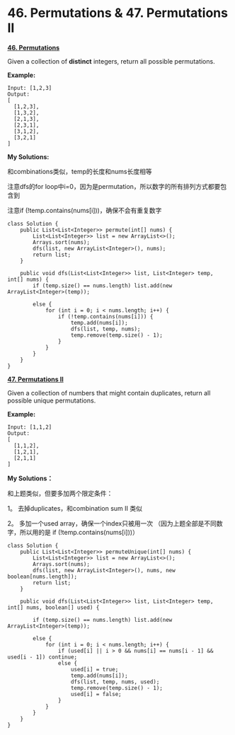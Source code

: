 # 46. Permutations & 47. Permutations II

[**46. Permutations**](https://leetcode.com/problems/permutations/description/)

Given a collection of **distinct** integers, return all possible permutations.

**Example:**

```text
Input: [1,2,3]
Output:
[
  [1,2,3],
  [1,3,2],
  [2,1,3],
  [2,3,1],
  [3,1,2],
  [3,2,1]
]
```

**My Solutions:**

和combinations类似，temp的长度和nums长度相等

注意dfs的for loop中i=0，因为是permutation，所以数字的所有排列方式都要包含到

 注意if \(!temp.contains\(nums\[i\]\)\)，确保不会有重复数字

```text
class Solution {
    public List<List<Integer>> permute(int[] nums) {
        List<List<Integer>> list = new ArrayList<>();
        Arrays.sort(nums);
        dfs(list, new ArrayList<Integer>(), nums);
        return list;
    }
    
    public void dfs(List<List<Integer>> list, List<Integer> temp, int[] nums) {
        if (temp.size() == nums.length) list.add(new ArrayList<Integer>(temp));
        
        else {
            for (int i = 0; i < nums.length; i++) {
                if (!temp.contains(nums[i])) { 
                    temp.add(nums[i]);
                    dfs(list, temp, nums);
                    temp.remove(temp.size() - 1);
                }
            }
        }
    }
}
```

[ **47. Permutations II**](https://leetcode.com/problems/permutations-ii/description/)

Given a collection of numbers that might contain duplicates, return all possible unique permutations.

**Example:**

```text
Input: [1,1,2]
Output:
[
  [1,1,2],
  [1,2,1],
  [2,1,1]
]
```

**My Solutions：**

和上题类似，但要多加两个限定条件：

1。 去掉duplicates，和combination sum II 类似

2。 多加一个used array，确保一个index只被用一次 （因为上题全部是不同数字，所以用的是 if \(!temp.contains\(nums\[i\]\)\)）

```text
class Solution {
    public List<List<Integer>> permuteUnique(int[] nums) {
        List<List<Integer>> list = new ArrayList<>();
        Arrays.sort(nums);
        dfs(list, new ArrayList<Integer>(), nums, new boolean[nums.length]);
        return list;
    }
    
    public void dfs(List<List<Integer>> list, List<Integer> temp, int[] nums, boolean[] used) {
        
        if (temp.size() == nums.length) list.add(new ArrayList<Integer>(temp));
        
        else {
            for (int i = 0; i < nums.length; i++) {
                if (used[i] || i > 0 && nums[i] == nums[i - 1] && used[i - 1]) continue;
                else {
                    used[i] = true;
                    temp.add(nums[i]);
                    dfs(list, temp, nums, used);
                    temp.remove(temp.size() - 1);
                    used[i] = false;
                }
            }
        }
    }
}
```

